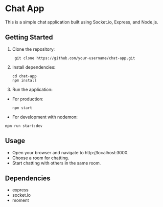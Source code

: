 # Chat App

This is a simple chat application built using Socket.io, Express, and Node.js.

## Getting Started

1. Clone the repository:

        git clone https://github.com/your-username/chat-app.git

2. Install dependencies:

       cd chat-app
       npm install

3. Run the application:

  * For production:

        npm start
    
   * For development with nodemon:

    npm run start:dev

## Usage
  * Open your browser and navigate to http://localhost:3000.
  * Choose a room for chatting.
  * Start chatting with others in the same room.

## Dependencies
  * express
  * socket.io
  * moment

    
